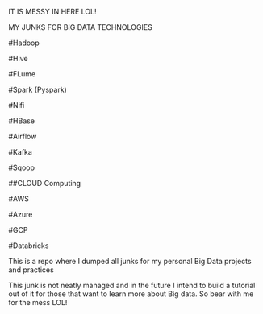 IT IS MESSY IN HERE LOL!

MY JUNKS FOR BIG DATA TECHNOLOGIES

#Hadoop

#Hive

#FLume

#Spark (Pyspark)

#Nifi

#HBase

#Airflow

#Kafka

#Sqoop


##CLOUD Computing

#AWS

#Azure

#GCP

#Databricks

This is a repo where I dumped all junks for my personal Big Data projects and practices

This junk is not neatly managed and in the future I intend to build a tutorial out of it for those that want to learn more about Big data. So bear with me for the mess LOL!
